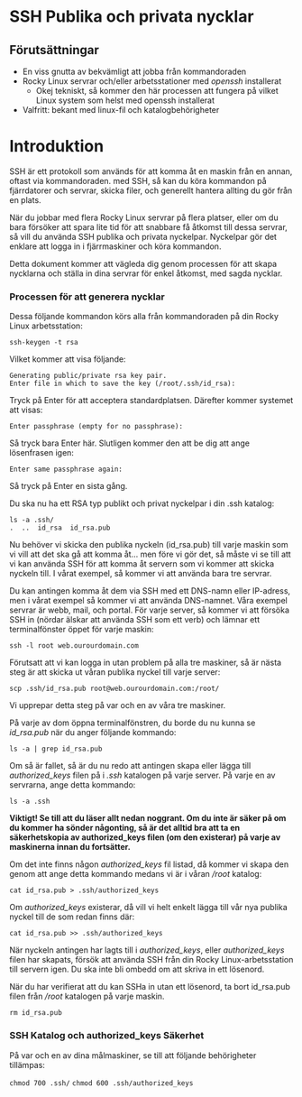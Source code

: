 # SSH Publika och privata nycklar

## Förutsättningar

* En viss gnutta av bekvämligt att jobba från kommandoraden
* Rocky Linux servrar och/eller arbetsstationer med *openssh* installerat
    * Okej tekniskt, så kommer den här processen att fungera på vilket Linux system som helst med openssh installerat
* Valfritt: bekant med linux-fil och katalogbehörigheter

# Introduktion

SSH är ett protokoll som används för att komma åt en maskin från en annan, oftast via kommandoraden. med SSH, så kan du köra kommandon på fjärrdatorer och servrar, skicka filer, och generellt hantera allting du gör från en plats.

När du jobbar med flera Rocky Linux servrar på flera platser, eller om du bara försöker att spara lite tid för att snabbare få åtkomst till dessa servrar, så vill du använda SSH publika och privata nyckelpar. Nyckelpar gör det enklare att logga in i fjärrmaskiner och köra kommandon. 

Detta dokument kommer att vägleda dig genom processen för att skapa nycklarna och ställa in dina servrar för enkel åtkomst, med sagda nycklar.

### Processen för att generera nycklar

Dessa följande kommandon körs alla från kommandoraden på din Rocky Linux arbetsstation:

`ssh-keygen -t rsa`

Vilket kommer att visa följande:

```
Generating public/private rsa key pair.
Enter file in which to save the key (/root/.ssh/id_rsa):
```

Tryck på Enter för att acceptera standardplatsen. Därefter kommer systemet att visas:

`Enter passphrase (empty for no passphrase):`

Så tryck bara Enter här. Slutligen kommer den att be dig att ange lösenfrasen igen:

`Enter same passphrase again:`

Så tryck på Enter en sista gång.

Du ska nu ha ett RSA typ publikt och privat nyckelpar i din .ssh katalog:

```
ls -a .ssh/
.  ..  id_rsa  id_rsa.pub
```

Nu behöver vi skicka den publika nyckeln (id_rsa.pub) till varje maskin som vi vill att det ska gå att komma åt... men före vi gör det, så måste vi se till att vi kan använda SSH för att komma åt servern som vi kommer att skicka nyckeln till. I vårat exempel, så kommer vi att använda bara tre servrar. 

Du kan antingen komma åt dem via SSH med ett DNS-namn eller IP-adress, men i vårat exempel så kommer vi att använda DNS-namnet. Våra exempel servrar är webb, mail, och portal. För varje server, så kommer vi att försöka SSH in (nördar älskar att använda SSH som ett verb) och lämnar ett terminalfönster öppet för varje maskin:

`ssh -l root web.ourourdomain.com` 

Förutsatt att vi kan logga in utan problem på alla tre maskiner, så är nästa steg är att skicka ut våran publika nyckel till varje server:

`scp .ssh/id_rsa.pub root@web.ourourdomain.com:/root/` 

Vi upprepar detta steg på var och en av våra tre maskiner. 

På varje av dom öppna terminalfönstren, du borde du nu kunna se *id_rsa.pub* när du anger följande kommando:

`ls -a | grep id_rsa.pub` 

Om så är fallet, så är du nu redo att antingen skapa eller lägga till *authorized_keys* filen på i *.ssh* katalogen på varje server. På varje en av servrarna, ange detta kommando:

`ls -a .ssh` 

**Viktigt! Se till att du läser allt nedan noggrant. Om du inte är säker på om du kommer ha sönder någonting, så är det alltid bra att ta en säkerhetskopia av authorized_keys filen (om den existerar) på varje av maskinerna innan du fortsätter.**

Om det inte finns någon *authorized_keys* fil listad, då kommer vi skapa den genom att ange detta kommando medans vi är i våran _/root_ katalog:

`cat id_rsa.pub > .ssh/authorized_keys`

Om _authorized_keys_ existerar, då vill vi helt enkelt lägga till vår nya publika nyckel till de som redan finns där:

`cat id_rsa.pub >> .ssh/authorized_keys`

När nyckeln antingen har lagts till i _authorized_keys_, eller _authorized_keys_ filen har skapats, försök att använda SSH från din Rocky Linux-arbetsstation till servern igen. Du ska inte bli ombedd om att skriva in ett lösenord.

När du har verifierat att du kan SSHa in utan ett lösenord, ta bort id_rsa.pub filen från _/root_ katalogen på varje maskin. 

`rm id_rsa.pub`

### SSH Katalog och authorized_keys Säkerhet

På var och en av dina målmaskiner, se till att följande behörigheter tillämpas:

`chmod 700 .ssh/`
`chmod 600 .ssh/authorized_keys`



